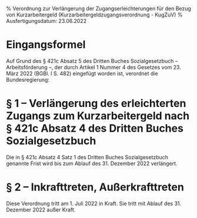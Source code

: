 % Verordnung zur Verlängerung der Zugangserleichterungen für den Bezug von Kurzarbeitergeld  (Kurzarbeitergeldzugangsverordnung - KugZuV)
% Ausfertigungsdatum: 23.06.2022
 
# Eingangsformel

Auf Grund des § 421c Absatz 5 des Dritten Buches Sozialgesetzbuch – Arbeitsförderung –, der durch Artikel 1 Nummer 4 des Gesetzes vom 23. März 2022 (BGBl. I S. 482) eingefügt worden ist, verordnet die Bundesregierung:

# § 1 – Verlängerung des erleichterten Zugangs zum Kurzarbeitergeld nach § 421c Absatz 4 des Dritten Buches Sozialgesetzbuch

Die in § 421c Absatz 4 Satz 1 des Dritten Buches Sozialgesetzbuch genannte Frist wird bis zum Ablauf des 31. Dezember 2022 verlängert.

# § 2 – Inkrafttreten, Außerkrafttreten

Diese Verordnung tritt am 1. Juli 2022 in Kraft. Sie tritt mit Ablauf des 31. Dezember 2022 außer Kraft.
